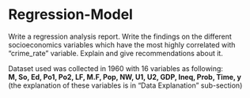 # Regression-Model

Write a regression analysis report. Write the findings on the different socioeconomics variables which have the most highly correlated with “crime_rate” variable. Explain and give recommendations about it.<br />

Dataset used was collected in 1960 with 16 variables as following: <br />
**M, So, Ed, Po1, Po2, LF, M.F, Pop, NW, U1, U2, GDP, Ineq, Prob, Time, y**<br />
(the explanation of these variables is in “Data Explanation” sub-section)<br />
